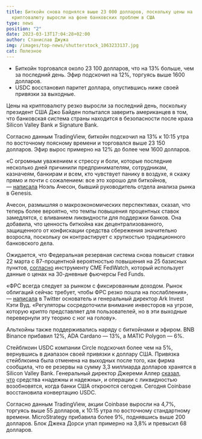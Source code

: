 ```yaml
---
title: Биткойн снова поднялся выше 23 000 долларов, поскольку цены на
  криптовалюту выросли на фоне банковских проблем в США
type: news
position: "2"
date: 2023-03-13T17:04:28+02:00
author: Станислав Джужа
img: /images/top-news/shutterstock_1063233137.jpg
cat: Полезное
---
```

* Биткойн торговался около 23 100 долларов, что на 13% больше, чем за последний день. Эфир подскочил на 12%, торгуясь выше 1600 долларов.
* USDC восстановил паритет доллара, опустившись ниже своей привязки за выходные.

Цены на криптовалюту резко выросли за последний день, поскольку президент США Джо Байден попытался заверить американцев в том, что банковская система страны находится в безопасности после краха Silicon Valley Bank и Signature Bank.

Согласно данным TradingView, биткойн подскочил на 13% к 10:15 утра по восточному поясному времени и торговался выше 23 150 долларов. Эфир вырос примерно на 12% до более чем 1600 долларов.

«С огромным уважением к стрессу и боли, которые последние несколько дней причинили предпринимателям, сотрудникам, казначеям, банкирам и всем, кто чувствует панику в воздухе, я скажу прямо и почти с сожалением: все это хорошо для биткойнов, — [написала](https://noelleacheson.substack.com/) Ноэль Ачесон, бывший руководитель отдела анализа рынка в Genesis.

Ачесон, размышляя о макроэкономических перспективах, сказал, что теперь более вероятно, что темпы повышения процентных ставок замедлятся, с вливанием ликвидности для поддержки банков. Она добавила, что ценность биткойна как децентрализованного, защищенного от конфискации средства сбережения значительно возросла, поскольку он контрастирует с хрупкостью традиционного банковского дела.

Ожидается, что Федеральная резервная система снова повысит ставки 22 марта с 87-процентной вероятностью повышения на 25 базисных пунктов, [согласно](https://www.cmegroup.com/markets/interest-rates/cme-fedwatch-tool.html) инструменту CME FedWatch, который использует данные о ценах на 30-дневные фьючерсы Fed Funds.

«ФРС всегда следует за рынком с фиксированным доходом. Рынок облигаций сейчас требует, чтобы ФРС резко пошла на послабления», — [написала](https://twitter.com/CathieDWood/status/1635259833787224064) в Twitter основатель и генеральный директор Ark Invest Кэти Вуд. «Регуляторы сосредоточили внимание инвесторов на угрозе, которую крипто представляет для пользователей, но в эти выходные перевернули эту теорию с ног на голову».

Альткойны также поддерживались наряду с биткойнами и эфиром. BNB Binance прибавил 12%, ADA Cardano — 13%, а MATIC Polygon — 6%. 

Стейблкоин USDC компании Circle подскочил более чем на 5%, вернувшись в диапазон своей привязки к доллару США. Привязка стейблкоина была отменена на выходных после того, как фирма сообщила, что ее резервы на сумму 3,3 миллиарда долларов хранятся в Silicon Valley Bank. Генеральный директор Джереми Аллер [сказал, что](https://www.theblock.co/post/219133/circle-usdc-operations-will-resume-at-open-monday-allaire) средства «надежны и надежны», и операции с ликвидностью возобновятся, когда банки США откроются сегодня. Сегодня Coinbase восстановила конвертацию USDC. 

Согласно данным TradingView, акции Coinbase выросли на 4,7%, торгуясь выше 55 долларов, к 10:15 утра по восточному стандартному времени. MicroStrategy прибавила более 9%, поднявшись выше 200 долларов. Блок Джека Дорси упал примерно на 3,8% и превысил 68 долларов.